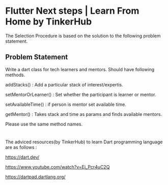 # Flutter Next steps | Learn From Home by TinkerHub

The Selection Procedure is based on the solution to the following problem statement.
## Problem Statement

Write a dart class for tech learners and mentors. Should have following methods.

addStacks() : Add a particular stack of interest/expertis.

setMentorOrLearner() : Set whether the participant is learner or mentor.

setAvailableTime() : if person is mentor set available time.

getMentor() : Takes stack and time as params and finds available mentors. 

Please use the same method names.
#
The adviced resources(by TinkerHub) to learn Dart programming language are as follows :

https://dart.dev/

https://www.youtube.com/watch?v=Ej_Pcr4uC2Q

https://dartpad.dartlang.org/

